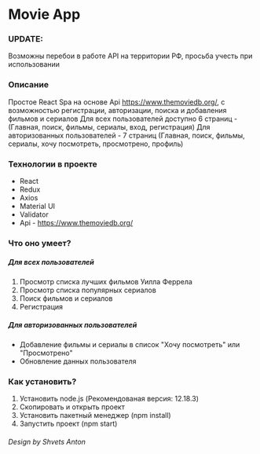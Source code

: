 # Movie App

### UPDATE:

Возможны перебои в работе API на территории РФ, просьба учесть при использовании

### Описание

Простое React Spa на основе Api https://www.themoviedb.org/, с возможностью регистрации, авторизации, поиска и добавления фильмов и сериалов
Для всех пользователей доступно 6 страниц - (Главная, поиск, фильмы, сериалы, вход, регистрация)
Для авторизованных пользователей - 7 страниц (Главная, поиск, фильмы, сериалы, хочу посмотреть, просмотрено, профиль)

### Технологии в проекте

- React
- Redux
- Axios
- Material UI
- Validator
- Api - https://www.themoviedb.org/

### Что оно умеет?

##### Для всех пользователей

1. Просмотр списка лучших фильмов Уилла Феррела
2. Просмотр списка популярных сериалов
3. Поиск фильмов и сериалов
4. Регистрация

##### Для авторизованных пользователей

- Добавление фильмы и сериалы в список "Хочу посмотреть" или "Просмотрено"
- Обновление данных пользователя

### Как установить?

1. Установить node.js (Рекомендованая версия: 12.18.3)
2. Скопировать и открыть проект
3. Установить пакетный менеджер (npm install)
4. Запустить проект (npm start)

###### Design by Shvets Anton
